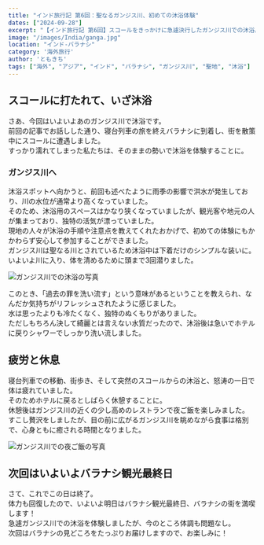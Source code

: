 ```yaml
---
title: "インド旅行記 第6回：聖なるガンジス川、初めての沐浴体験"
dates: ["2024-09-28"]
excerpt: "【インド旅行記 第6回】スコールをきっかけに急遽決行したガンジス川での沐浴。現地の人々に教わった作法、聖なる水に身を委ねる神秘的な体験、そして川を眺めながらの夜景ディナーまで。バラナシでしか味わえない特別な1日。"
image: "/images/India/ganga.jpg"
location: "インド-バラナシ"
category: '海外旅行'
author: 'ともきち'
tags: ["海外", "アジア", "インド", "バラナシ", "ガンジス川", "聖地", "沐浴"]
---
```


## スコールに打たれて、いざ沐浴

さあ、今回はいよいよあのガンジス川で沐浴です。  
前回の記事でお話しした通り、寝台列車の旅を終えバラナシに到着し、街を散策中にスコールに遭遇しました。  
すっかり濡れてしまった私たちは、そのままの勢いで沐浴を体験することに。  

### ガンジス川へ

沐浴スポットへ向かうと、前回も述べたように雨季の影響で洪水が発生しており、川の水位が通常より高くなっていました。  
そのため、沐浴用のスペースはかなり狭くなっていましたが、観光客や地元の人が集まっており、独特の活気が漂っていました。  
現地の人々が沐浴の手順や注意点を教えてくれたおかげで、初めての体験にもかかわらず安心して参加することができました。  
ガンジス川は聖なる川とされているため沐浴中は下着だけのシンプルな装いに。  
いよいよ川に入り、体を清めるために頭まで3回潜りました。  

![ガンジス川での沐浴の写真](/images/India/bathing.jpg)  

このとき、「過去の罪を洗い流す」という意味があるということを教えられ、なんだか気持ちがリフレッシュされたように感じました。  
水は思ったよりも冷たくなく、独特のぬくもりがありました。  
ただしもちろん決して綺麗とは言えない水質だったので、沐浴後は急いでホテルに戻りシャワーでしっかり洗い流しました。  

## 疲労と休息

寝台列車での移動、街歩き、そして突然のスコールからの沐浴と、怒涛の一日で体は疲れていました。  
そのためホテルに戻るとしばらく休憩することに。  
休憩後はガンジス川の近くの少し高めのレストランで夜ご飯を楽しみました。  
すこし贅沢をしましたが、目の前に広がるガンジス川を眺めながら食事は格別で、心身ともに癒される時間となりました。  

![ガンジス川での夜ご飯の写真](/images/India/river-side-restaurant.jpg)  

## 次回はいよいよバラナシ観光最終日

さて、これでこの日は終了。  
体力も回復したので、いよいよ明日はバラナシ観光最終日、バラナシの街を満喫します！  
急遽ガンジス川での沐浴を体験しましたが、今のところ体調も問題なし。  
次回はバラナシの見どころをたっぷりお届けしますので、お楽しみに！  
